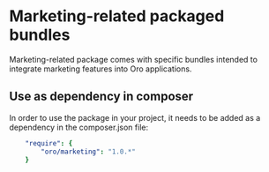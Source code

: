 Marketing-related packaged bundles
======================

Marketing-related package comes with specific bundles intended to integrate marketing features into Oro applications.

## Use as dependency in composer

In order to use the package in your project, it needs to be added as a dependency in the composer.json file:

```yaml
    "require": {
        "oro/marketing": "1.0.*"
    }
```
